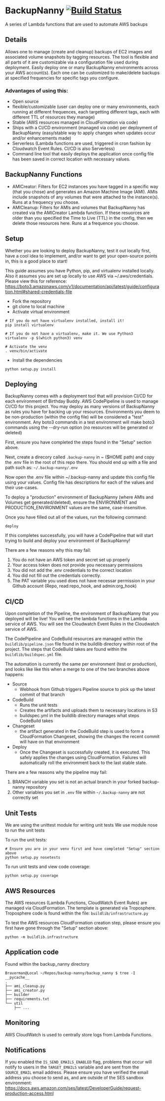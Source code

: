 # BackupNanny [![Build Status](https://travis-ci.org/ForwardLine/backup-nanny.svg?branch=master)](https://travis-ci.org/ForwardLine/backup-nanny)
A series of Lambda functions that are used to automate AWS backups

## Details
Allows one to manage (create and cleanup) backups of EC2 images and associated volume snapshots by tagging resources.
The tool is flexible and all parts of it are customizable via a configuration file used during deployment.
Easily deploy one or many BackupNanny environments across your AWS account(s). Each one can be customized to make/delete backups at specified frequencies for specific tags you configure.

### Advantages of using this:
- Open source
- flexible/customizable (user can deploy one or many environments, each running at different frequences, each targetting different tags, each with different TTL of resources they manage)
- Stable (AWS resources managed in CloudFormation via code)
- Ships with a CI/CD environment (managed via code) per deployment of BackupNanny (easy/stable way to apply changes when updates occur and/or enhancements made)
- Serverless (Lambda functions are used, triggered in cron fashion by Cloudwatch Event Rules. CI/CD is also Serverless)
- Command line tool that easily deploys the application once config file has been saved in correct location with necessary values.

## BackupNanny Functions
- AMICreator: Filters for EC2 instances you have tagged in a specific way (that you chose) and generates an Amazon Machine Image (AMI). AMIs include snapshots of any volumes that were attached to the instance(s). Runs at a frequency you choose.
- AMICleanup: Filters for AMIs and volumes that BackupNanny has created via the AMICreator Lambda function. If these resuorces are older than you specified the Time to Live (TTL) in the config, then we delete those resources here. Runs at a frequence you choose.

## Setup
Whether you are looking to deploy BackupNanny, test it out locally first, have a cool idea to implement, and/or want to get your open-source points in, this is a good place to start!

This guide assumes you have Python, pip, and virtualenv installed locally.
Also it assumes you are set up locally to use AWS via ~/.aws/credentials.
Please view this for reference:
https://boto3.amazonaws.com/v1/documentation/api/latest/guide/configuration.html#shared-credentials-file

- Fork the repository
- git clone to local machine
- Activate virtual environment

```
# If you do not have virtualenv installed, install it!
pip install virtualenv

# If you do not have a virtualenv, make it. We use Python3
virtualenv -p $(which python3) venv

# Activate the venv
. venv/bin/activate
```
- Install the dependencies
```
python setup.py install
```

## Deploying
BackupNanny comes with a deployment tool that will provision CI/CD for each environment of Birthday Buddy.
AWS CodePipeline is used to manage CI/CD for this project.
You may deploy as many versions of BackupNanny as rules you have for backing up your resources.
Environments you deem to be non-production (within the config file) will be considered a "test" environment. Any boto3 commands in a test environment will make boto3 commands using the --dry-run option (no resources will be generated or deleted)

First, ensure you have completed the steps found in the "Setup" section above.

Next, create a direcory called `.backup-nanny` in ~ ($HOME path) and copy the .env file in the root of this repo there.
You should end up with a file and path such as:
`~/.backup-nanny/.env`

Now open the .env file within ~/.backup-nanny and update this config file using your values.
Config file has descriptions for each of the values and their use-cases.

To deploy a "production" environment of BackupNanny (where AMIs and Volumes get generated/deleted), ensure the ENVIRONMENT and PRODUCTION_ENVIRONMENT values are the same, case-insensitive.

Once you have filled out all of the values, run the following command:
```
deploy
```

If this completes successfully, you will have a CodePipeline that will start trying to build and deploy your environment of BackupNanny!

There are a few reasons why this may fail:
1. You do not have an AWS token and secret set up properly
2. Your access token does not provide you necessary permissions
3. You did not add the .env credentials to the correct location
4. You did not fill out the credentials correctly.
5. The PAT variable you used does not have necessar permission in your Github account (Repo, read:repo_hook, and admin:org_hook)

## CI/CD
Upon completion of the Pipeline, the environment of BackupNanny that you deployed will be live!
You will see the lambda functions in the Lambda service of AWS.
You will see the Cloudwatch Event Rules in the Cloudwatch service of AWS.

The CodePipeline and CodeBuild resources are managed within the `buildlib/pipeline.json` file found in the buildlib directory within root of the project.
The steps that CodeBuild takes are found within the `buildlib/buildspec.yml` file.

The automation is currently the same per environment (test or production), and looks like like this when a merge to one of the two branches above happens:
* Source
  * Webhook from Github triggers Pipeline source to pick up the latest commit of that branch
* CodeBuild
  * Runs the unit tests
  * Creates the artifacts and uploads them to necessary locations in S3
  * buildspec.yml in the buildlib directory manages what steps CodeBuild takes
* Changeset
  * the artifact generated in the CodeBuild step is used to form a CloudFormation Changeset, showing the changes the recent commit will have on that environment
* Deploy
  * Once the Changeset is successfully created, it is executed. This safely applies the changes using CloudFormation. Failures will automatically roll the environment back to the last stable state.

There are a few reasons why the pipeline may fail:
1. BRANCH variable you set is not an actual branch in your forked backup-nanny repository
2. Other variables you set in `.env` file within `~/.backup-nanny` are not correctly set

## Unit Tests
We are using the unittest module for writing unit tests
We use module nose to run the unit tests

To run the unit tests:
```
# Ensure you are in your venv first and have completed "Setup" section above
python setup.py nosetests
```

To run unit tests and view code coverage:
```
python setup.py coverage
```

## AWS Resources
The AWS resources (Lambda Functions, CloudWatch Event Rules) are managed via CloudFormation.
The template is generated via Troposphere.
Troposphere code is found within the file:
`buildlib/infrastructure.py`

To test the AWS resources CloudFormation creation step, please ensure you first have gone through the "Setup" section above:
```
python -m buildlib.infrastructure
```

## Application code
Found within the backup_nanny directory

```
Braverman@Local ~/Repos/backup-nanny/backup_nanny $ tree -I __pycache__
.
├── ami_cleanup.py
├── ami_creator.py
├── builder
├── requirements.txt
└── util
    ├── ...
```

## Monitoring
AWS CloudWatch is used to centrally store logs from Lambda Functions.

## Notifications
If you enabled the `IS_SEND_EMAILS_ENABLED` flag, problems that occur will notify to users in the `TARGET_EMAILS` variable and are sent from the `SOURCE_EMAIL` email address.
Please ensure you have verified the email address you choose to send as, and are outside of the SES sandbox environment:
https://docs.aws.amazon.com/ses/latest/DeveloperGuide/request-production-access.html

